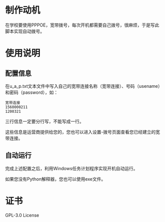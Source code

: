 # 制作动机

在学校要使用PPPOE，宽带拨号，每次开机都需要自己拨号，很麻烦，于是写此脚本实现自动拨号。

# 使用说明

## 配置信息

在u_a_p.txt文本文件中写入自己的宽带连接名称（宽带连接）、号码（usename）和密码（password），如：

```
宽带连接
1560000211
1200321
```

三行信息一定要分行写，不能写成一行。

这些信息是运营商提供给您的，您也可以进入设置-拨号页面查看您已经建立的宽带连接。

## 自动运行

完成上述配置之后，利用Windows任务计划程序实现开机自动运行。

如果您没有Python解释器，您也可以使用exe文件。
# 证书
GPL-3.0 License